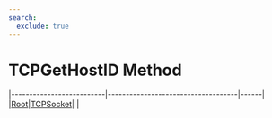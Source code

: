 ```yaml
---
search:
  exclude: true
---
```


<h1 class="heading"><span class="name">TCPGetHostID Method</span></h1>

|--------------------------|------------------------------------|------|
|[Root](../objects/root.md)|[TCPSocket](../objects/tcpsocket.md)|&nbsp;|
